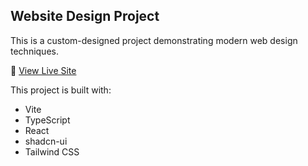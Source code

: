 ## Website Design Project

This is a custom-designed project demonstrating modern web design techniques.

🔗 [View Live Site](https://joyce-ayoademi.github.io/Cass-Website/)


This project is built with:

- Vite
- TypeScript
- React
- shadcn-ui
- Tailwind CSS


